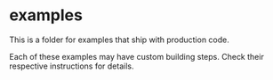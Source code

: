 # examples
This is a folder for examples that ship with production code.

Each of these examples may have custom building steps. Check their respective instructions for details.
